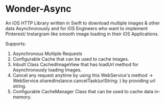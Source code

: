 # Wonder-Async

An iOS HTTP Library written in Swift to download multiple images & other data Asynchronously and for iOS Engineers who want to implement Pinterest/ Instargram like smooth image loading in their iOS Applications.

Supports:
1. Asynchronous Multiple Requests
2. Configurable Cache that can be used to cache images.
3. Inbuilt Class CachedImageView that has loadUrl method for Asynchronously loading Images.
4. Cancel any request anytime by using this WebService's method -> WebService.sharedInstance.cancelTask(urlString: ) by providing url string.
5. Configurable CacheManager Class that can be used to cache data in-memory.
